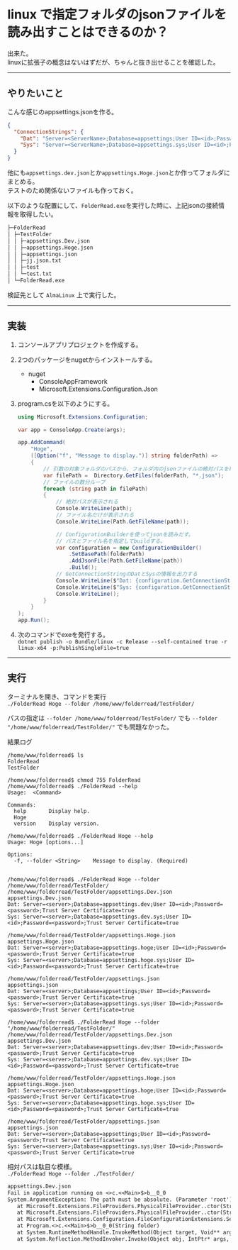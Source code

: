 # linux で指定フォルダのjsonファイルを読み出すことはできるのか？

出来た。  
linuxに拡張子の概念はないはずだが、ちゃんと抜き出せることを確認した。  

---

## やりたいこと

こんな感じのappsettings.jsonを作る。  

``` json
{
  "ConnectionStrings": {
    "Dat": "Server=<ServerName>;Database=appsettings;User ID=<id>;Password=<password>;Trust Server Certificate=true",
    "Sys": "Server=<ServerName>;Database=appsettings.sys;User ID=<id>;Password=<password>;Trust Server Certificate=true"
  }
}
```

他にも`appsettings.dev.json`とか`appsettings.Hoge.json`とか作ってフォルダにまとめる。  
テストのため関係ないファイルも作っておく。  

以下のような配置にして、`FolderRead.exe`を実行した時に、上記jsonの接続情報を取得したい。  

``` txt
├─FolderRead
│ ├─TestFolder
│ │ ├─appsettings.Dev.json
│ │ ├─appsettings.Hoge.json
│ │ ├─appsettings.json
│ │ ├─jj.json.txt
│ │ ├─test
│ │ └─test.txt
│ └─FolderRead.exe
```

検証先として `AlmaLinux` 上で実行した。  

---

## 実装

1. コンソールアプリプロジェクトを作成する。  

2. 2つのパッケージをnugetからインストールする。  
   - nuget  
     - ConsoleAppFramework  
     - Microsoft.Extensions.Configuration.Json  

3. program.csを以下のようにする。  

    ``` cs
    using Microsoft.Extensions.Configuration;

    var app = ConsoleApp.Create(args);

    app.AddCommand(
        "Hoge",
        ([Option("f", "Message to display.")] string folderPath) =>
        {
            // 引数の対象フォルダのパスから、フォルダ内のjsonファイルの絶対パスを取得する。
            var filePath =  Directory.GetFiles(folderPath, "*.json");
            // ファイルの数分ループ
            foreach (string path in filePath)
            {
                // 絶対パスが表示される
                Console.WriteLine(path);
                // ファイル名だけが表示される
                Console.WriteLine(Path.GetFileName(path));

                // ConfigurationBuilderを使ってjsonを読みだす。
                // パスとファイル名を指定してbuildする。
                var configuration = new ConfigurationBuilder()
                    .SetBasePath(folderPath)
                    .AddJsonFile(Path.GetFileName(path))
                    .Build();
                // GetConnectionStringのDatとSysの情報を出力する
                Console.WriteLine($"Dat: {configuration.GetConnectionString("Dat")}");
                Console.WriteLine($"Sys: {configuration.GetConnectionString("Sys")}");
                Console.WriteLine();
            }
        }
    );
    app.Run();
    ```

4. 次のコマンドでexeを発行する。  
   `dotnet publish -o Bundle/linux -c Release --self-contained true -r linux-x64 -p:PublishSingleFile=true`  

---

## 実行

ターミナルを開き、コマンドを実行  
`./FolderRead Hoge --folder /home/www/folderread/TestFolder/`  

パスの指定は `--folder /home/www/folderread/TestFolder/` でも `--folder "/home/www/folderread/TestFolder/"` でも問題なかった。

結果ログ

``` log
/home/www/folderread$ ls
FolderRead
TestFolder

/home/www/folderread$ chmod 755 FolderRead
/home/www/folderread$ ./FolderRead --help
Usage:  <Command>

Commands:
  help       Display help.
  Hoge       
  version    Display version.

/home/www/folderread$ ./FolderRead Hoge --help
Usage: Hoge [options...]

Options:
  -f, --folder <String>    Message to display. (Required)


/home/www/folderread$ ./FolderRead Hoge --folder /home/www/folderread/TestFolder/
/home/www/folderread/TestFolder/appsettings.Dev.json
appsettings.Dev.json
Dat: Server=<server>;Database=appsettings.dev;User ID=<id>;Password=<password>;Trust Server Certificate=true
Sys: Server=<server>;Database=appsettings.dev.sys;User ID=<id>;Password=<password>;Trust Server Certificate=true

/home/www/folderread/TestFolder/appsettings.Hoge.json
appsettings.Hoge.json
Dat: Server=<server>;Database=appsettings.hoge;User ID=<id>;Password=<password>;Trust Server Certificate=true
Sys: Server=<server>;Database=appsettings.hoge.sys;User ID=<id>;Password=<password>;Trust Server Certificate=true

/home/www/folderread/TestFolder/appsettings.json
appsettings.json
Dat: Server=<server>;Database=appsettings;User ID=<id>;Password=<password>;Trust Server Certificate=true
Sys: Server=<server>;Database=appsettings.sys;User ID=<id>;Password=<password>;Trust Server Certificate=true

/home/www/folderread$ ./FolderRead Hoge --folder "/home/www/folderread/TestFolder/"
/home/www/folderread/TestFolder/appsettings.Dev.json
appsettings.Dev.json
Dat: Server=<server>;Database=appsettings.dev;User ID=<id>;Password=<password>;Trust Server Certificate=true
Sys: Server=<server>;Database=appsettings.dev.sys;User ID=<id>;Password=<password>;Trust Server Certificate=true

/home/www/folderread/TestFolder/appsettings.Hoge.json
appsettings.Hoge.json
Dat: Server=<server>;Database=appsettings.hoge;User ID=<id>;Password=<password>;Trust Server Certificate=true
Sys: Server=<server>;Database=appsettings.hoge.sys;User ID=<id>;Password=<password>;Trust Server Certificate=true

/home/www/folderread/TestFolder/appsettings.json
appsettings.json
Dat: Server=<server>;Database=appsettings;User ID=<id>;Password=<password>;Trust Server Certificate=true
Sys: Server=<server>;Database=appsettings.sys;User ID=<id>;Password=<password>;Trust Server Certificate=true
```

相対パスは駄目な模様。  
`./FolderRead Hoge --folder ./TestFolder/`  

``` txt
appsettings.Dev.json
Fail in application running on <>c.<<Main>$>b__0_0
System.ArgumentException: The path must be absolute. (Parameter 'root')
   at Microsoft.Extensions.FileProviders.PhysicalFileProvider..ctor(String root, ExclusionFilters filters)
   at Microsoft.Extensions.FileProviders.PhysicalFileProvider..ctor(String root)
   at Microsoft.Extensions.Configuration.FileConfigurationExtensions.SetBasePath(IConfigurationBuilder builder, String basePath)
   at Program.<>c.<<Main>$>b__0_0(String folder)
   at System.RuntimeMethodHandle.InvokeMethod(Object target, Void** arguments, Signature sig, Boolean isConstructor)
   at System.Reflection.MethodInvoker.Invoke(Object obj, IntPtr* args, BindingFlags invokeAttr)
```
